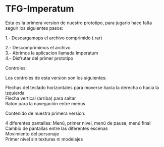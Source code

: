 # TFG-Imperatum
Esta es la primera version de nuestro prototipo, para jugarlo hace falta seguir los siguientes pasos:

1.- Descargamops el archivo comprimido (.rar)

2.- Descomprimimos el archivo
<br/>
3.- Abrimos la aplicacion llamada Imperatum
<br/>
4.- Disfrutar del primer prototipo
<br/>

Controles:

Los controles de esta version son los siguientes:

Flechas del teclado horizontales para moverse hacia la derecha o hacia la izquierda
<br/>
Flecha vertical (arriba) para saltar
<br/>
Raton para la navegación entre menus
<br/>

Contenido de nuestra primera version:

4 diferentes pantallas: Menú, primer nivel, menú de pausa, menú final
<br/>
Cambio de pantallas entre las diferentes escenas
<br/>
Movimiento del personaje
<br/>
Primer nivel sin texturas ni modelajes
